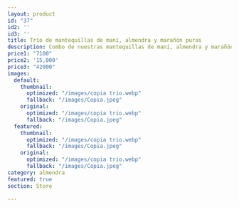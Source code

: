 ```yaml
---
layout: product
id: "37"
id2: ''
id3: ''
title: Trío de mantequillas de maní, almendra y marañón puras
description: Combo de nuestras mantequillas de maní, almendra y marañón de 100g.
price1: "7100"
price2: '15,000'
price3: "42000"
images:
  default:
    thumbnail:
      optimized: "/images/copia trio.webp"
      fallback: "/images/Copia.jpeg"
    original:
      optimized: "/images/copia trio.webp"
      fallback: "/images/Copia.jpeg"
  featured:
    thumbnail:
      optimized: "/images/copia trio.webp"
      fallback: "/images/Copia.jpeg"
    original:
      optimized: "/images/copia trio.webp"
      fallback: "/images/Copia.jpeg"
category: almendra
featured: true
section: Store

---
```

